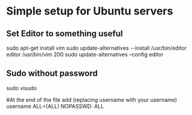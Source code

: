 # Simple setup for Ubuntu servers

## Set Editor to something useful
sudo apt-get install vim
sudo update-alternatives --install /usr/bin/editor editor /usr/bin/vim 200
sudo update-alternatives –config editor

## Sudo without password
sudo visudo

#At the end of the file add (replacing username with your username)
username ALL=(ALL) NOPASSWD: ALL
